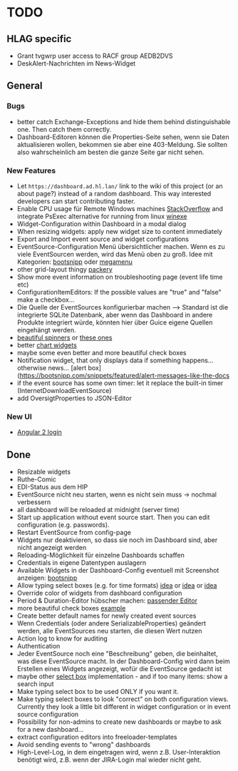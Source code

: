 # TODO

## HLAG specific
- Grant tvgwrp user access to RACF group AEDB2DVS
- DeskAlert-Nachrichten im News-Widget

## General

### Bugs
- better catch Exchange-Exceptions and hide them behind distinguishable one. Then catch them correctly.
- Dashboard-Editoren können die Properties-Seite sehen, wenn sie Daten aktualisieren wollen, bekommen sie aber eine 403-Meldung. Sie sollten also wahrscheinlich am besten die ganze Seite gar nicht sehen.

### New Features
- Let ``https://dashboard.ad.hl.lan/`` link to the wiki of this project (or an about page?) instead of a random dashboard. This way interested developers can start contributing faster.
- Enable CPU usage für Remote Windows machines [StackOverflow](http://stackoverflow.com/questions/828432/psexec-access-denied-errors) and integrate PsExec alternative for running from linux [winexe](https://micksmix.wordpress.com/2012/08/09/winexe-a-psexec-like-client-for-accessing-windows-from-linux/)
- Widget-Configuration within Dashboard in a modal dialog
- When resizing widgets: apply new widget size to content immediately
- Export and Import event source and widget configurations
- EventSource-Configuration Menü übersichtlicher machen. Wenn es zu viele EventSourcen werden, wird das Menü oben zu groß. Idee mit Kategorien: [bootsnipp](http://bootsnipp.com/snippets/76KX2) oder [megamenu](http://bootsnipp.com/snippets/featured/bootstrap-mega-menu)
- other grid-layout thingy [packery](http://packery.metafizzy.co)
- Show more event information on troubleshooting page (event life time etc)
- ConfigurationItemEditors: If the possible values are "true" and "false" make a checkbox...
- Die Quelle der EventSources konfigurierbar machen --> Standard ist die integrierte SQLite Datenbank, aber wenn das Dashboard in andere Produkte integriert würde, könnten hier über Guice eigene Quellen eingehängt werden.
- [beautiful spinners](https://bootsnipp.com/snippets/featured/input-spinner-with-min-and-max-values) or [these ones](https://bootsnipp.com/snippets/featured/bootstrap-number-spinner-on-click-hold)
- better [chart widgets](https://bootsnipp.com/snippets/featured/responsive-column-chart)
- maybe some even better and more beautiful check boxes
- Notification widget, that only displays data if something happens... otherwise news... [alert box](https://bootsnipp.com/snippets/featured/alert-messages-like-the-docs
- if the event source has some own timer: let it replace the built-in timer (InternetDownloadEventSource)
- add OversigtProperties to JSON-Editor

### New UI
- [Angular 2 login](http://jasonwatmore.com/post/2016/09/29/angular-2-user-registration-and-login-example-tutorial)

## Done
- Resizable widgets
- Ruthe-Comic
- EDI-Status aus dem HIP
- EventSource nicht neu starten, wenn es nicht sein muss -> nochmal verbessern
- all dashboard will be reloaded at midnight (server time)
- Start up application without event source start. Then you can edit configuration (e.g. passwords).
- Restart EventSource from config-page
- Widgets nur deaktivieren, so dass sie noch im Dashboard sind, aber nicht angezeigt werden
- Reloading-Möglichkeit für einzelne Dashboards schaffen
- Credentials in eigene Datentypen auslagern
- Available Widgets in der Dashboard-Config eventuell mit Screenshot anzeigen: [bootsnipp](http://bootsnipp.com/snippets/1K0md)
- Allow typing select boxes (e.g. for time formats) [idea](http://bootsnipp.com/snippets/featured/advanced-dropdown-search) or [idea](https://silviomoreto.github.io/bootstrap-select/examples/) or [idea](https://www.npmjs.com/package/bootstrap-combobox)
- Override color of widgets from dashboard configuration
- Period & Duration-Editor hübscher machen: [passender Editor](https://jsfiddle.net/0odpuwv9/)
- more beautiful check boxes [example](https://bootsnipp.com/snippets/featured/badgebox-css-checkbox-badge)
- Create better default names for newly created event sources
- Wenn Credentials (oder andere SerializableProperties) geändert werden, alle EventSources neu starten, die diesen Wert nutzen
- Action log to know for auditing
- Authentication
- Jeder EventSource noch eine "Beschreibung" geben, die beinhaltet, was diese EventSource macht. In der Dashboard-Config wird dann beim Erstellen eines Widgets angezeigt, wofür die EventSource gedacht ist
- maybe other [select box](https://select2.github.io/examples.html) implementation - and if too many items: show a search input
- Make typing select box to be used ONLY if you want it. 
- Make typing select boxes to look "correct" on both configuration views. Currently they look a little bit different in widget configuration or in event source configuration
- Possibility for non-admins to create new dashboards or maybe to ask for a new dashboard...
- extract configuration editors into freeloader-templates
- Avoid sending events to "wrong" dashboards
- High-Level-Log, in dem eingetragen wird, wenn z.B. User-Interaktion benötigt wird, z.B. wenn der JIRA-Login mal wieder nicht geht.
